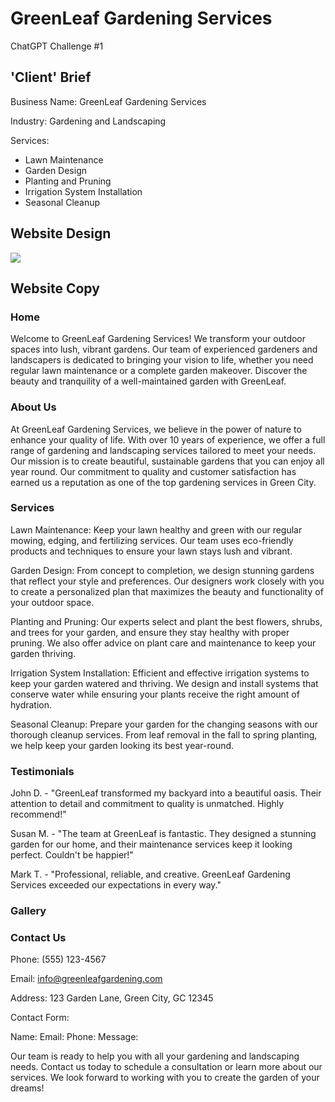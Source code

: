 # GreenLeaf Gardening Services
 ChatGPT Challenge #1

 ## 'Client' Brief

Business Name: GreenLeaf Gardening Services

Industry: Gardening and Landscaping

Services:
- Lawn Maintenance
- Garden Design
- Planting and Pruning
- Irrigation System Installation
- Seasonal Cleanup

## Website Design

![](/assets/images/desktop-preview.jpg)

## Website Copy

### Home
Welcome to GreenLeaf Gardening Services! We transform your outdoor spaces into lush, vibrant gardens. Our team of experienced gardeners and landscapers is dedicated to bringing your vision to life, whether you need regular lawn maintenance or a complete garden makeover. Discover the beauty and tranquility of a well-maintained garden with GreenLeaf.

### About Us
At GreenLeaf Gardening Services, we believe in the power of nature to enhance your quality of life. With over 10 years of experience, we offer a full range of gardening and landscaping services tailored to meet your needs. Our mission is to create beautiful, sustainable gardens that you can enjoy all year round. Our commitment to quality and customer satisfaction has earned us a reputation as one of the top gardening services in Green City.

### Services
Lawn Maintenance: Keep your lawn healthy and green with our regular mowing, edging, and fertilizing services. Our team uses eco-friendly products and techniques to ensure your lawn stays lush and vibrant.

Garden Design: From concept to completion, we design stunning gardens that reflect your style and preferences. Our designers work closely with you to create a personalized plan that maximizes the beauty and functionality of your outdoor space.

Planting and Pruning: Our experts select and plant the best flowers, shrubs, and trees for your garden, and ensure they stay healthy with proper pruning. We also offer advice on plant care and maintenance to keep your garden thriving.

Irrigation System Installation: Efficient and effective irrigation systems to keep your garden watered and thriving. We design and install systems that conserve water while ensuring your plants receive the right amount of hydration.

Seasonal Cleanup: Prepare your garden for the changing seasons with our thorough cleanup services. From leaf removal in the fall to spring planting, we help keep your garden looking its best year-round.

### Testimonials
John D. - "GreenLeaf transformed my backyard into a beautiful oasis. Their attention to detail and commitment to quality is unmatched. Highly recommend!"

Susan M. - "The team at GreenLeaf is fantastic. They designed a stunning garden for our home, and their maintenance services keep it looking perfect. Couldn't be happier!"

Mark T. - "Professional, reliable, and creative. GreenLeaf Gardening Services exceeded our expectations in every way."

### Gallery

### Contact Us
Phone: (555) 123-4567

Email: info@greenleafgardening.com

Address: 123 Garden Lane, Green City, GC 12345

Contact Form:

Name:
Email:
Phone:
Message:

Our team is ready to help you with all your gardening and landscaping needs. Contact us today to schedule a consultation or learn more about our services. We look forward to working with you to create the garden of your dreams!